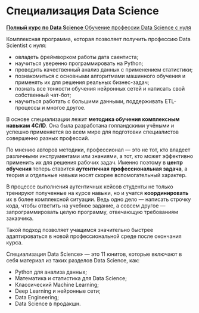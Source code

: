 # Специализация Data Science

[**Полный курс по Data Science** Обучение профессии Data Science с нуля](https://skillfactory.ru/data-scientist)

Комплексная программа, которая позволяет получить профессию Data Scientist с нуля:
* овладеть фреймворком работы дата саентиста; 
* научиться уверенно программировать на Python;
* проводить качественный анализ данных с применением статистики;
* познакомиться с  основными алгоритмами машинного обучения и применять их для решения реальных бизнес-задач;
* познать все тонкости обучения нейронных сетей и написать свой собственный чат-бот;
* научиться работать с большими данными, поддерживать ETL-процессы и многое другое.

В основе специализации лежит **методика обучения комплексным навыкам 4C/ID**. Она была разработана голландскими учёными и успешно применяется во всем мире для подготовки специалистов совершенно разных профессий. 

По мнению авторов методики, профессионал — это не тот, кто владеет различными инструментами или знаниями, а тот, кто может эффективно применить их для решения рабочих задач. Именно поэтому в **центр обучения** теперь ставится **аутентичная профессиональная задача**, а теория и отдельные навыки носят скорее вспомогательный характер.

В процессе выполнения аутентичных кейсов студенты не только тренируют полученные на курсе навыки, но и учатся **координировать** их в более комплексной ситуации. Ведь одно дело — написать строчку кода, чтобы ответить на учебное задание, а совсем другое — запрограммировать целую программу, отвечающую требованиям заказчика.

Такой подход позволяет учащимся значительно быстрее адаптироваться в новой профессиональной среде после окончания курса.

Специализация Data Science» — это 11 юнитов, которые включают в себя материал из таких разделов Data Science, как:

* Python для анализа данных;
* Математика и статистика для Data Science;
* Классический Machine Learning;
* Deep Learning и нейронные сети;
* Data Engineering;
* Data Science в продакшн.
